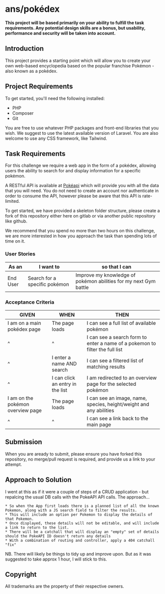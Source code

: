 # ans/pokédex

**This project will be based primarily on your ability to fulfill the task 
requirements. Any potential design skills are a bonus, but usability, 
performance and security will be taken into account.**


## Introduction
This project provides a starting point which will allow you to create your own 
web-based encyclopedia based on the popular franchise Pokémon - also known as 
a pokédex.


## Project Requirements
To get started, you'll need the following installed:
- PHP
- Composer
- Git
 
You are free to use whatever PHP packages and front-end libraries that you wish. We suggest to use the latest available version of Laravel. You are also welcome to use any CSS framework, like Tailwind.


## Task Requirements

For this challenge we require a web app in the form of a pokédex, allowing users
the ability to search for and display information for a specific pokémon.

A RESTful API is available at [Pokéapi](https://pokeapi.co/) which will 
provide you with all the data that you will need. You do not need to create 
an account nor authenticate in order to consume the API, however please 
be aware that this API is rate-limited.
 
To get started, we have provided a skeleton folder structure, please create a 
fork of this repository either here on gitlab or via another public repository like github.

We recommend that you spend no more than two hours on this challenge, 
we are more interested in how you approach the task than spending lots of time on it.


### User Stories

| As an <type of user> | I want to <perform some task> | so that I can <achieve some goal> |
|---|---|---|
| End User | Search for a specific pokémon  | Improve my knowledge of pokémon abilities for my next Gym battle |


### Acceptance Criteria

| GIVEN | WHEN | THEN |
|---|---|---|
| I am on a main pokédex page | The page loads | I can see a full list of available pokémon |
| ^ | ^ | I can see a search form to enter a name of a pokemon to filter the full list |
| ^ | I enter a name AND search | I can see a filtered list of matching results |
| ^ | I can click an entry in the list | I am redirected to an overview page for the selected pokémon |
| I am on the pokémon overview page | The page loads | I can see an image, name, species, height/weight and any abilities |
| ^ | ^ | I can see a link back to the main page |

 
## Submission
When you are aready to submit, please ensure you have forked this repository, no merge/pull request is required,
and provide us a link to your attempt.

## Approach to Solution
I went at this as if it were a couple of steps of a CRUD application - but repalcing the usual DB calls with the PokeAPI API calls. The approach...

	* So when the App first loads there is a planned list of all the known Pokemon, along with a JS search field to filter the results.
	* This will include an option per Pokemon to display the details of that Pokemon.
	* Once displayed, these details will not be editable, and will include a link to return to the list.
	* There will be a catchall that will display an "empty" set of details should the PokeAPI ID doesn't return any details
	* With a combination of routing and controller, apply a 404 catchall "fix"

NB. There will likely be things to tidy up and improve upon. But as it was suggested to take approx 1 hour, I will stick to this. 

## Copyright
All trademarks are the property of their respective owners.